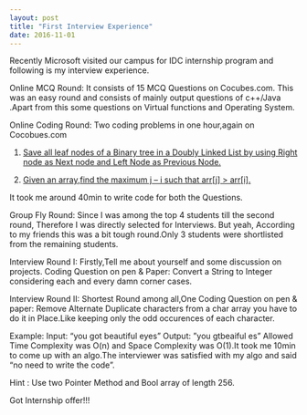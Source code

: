 ```yaml
---
layout: post
title: "First Interview Experience"
date: 2016-11-01
---
```


Recently Microsoft visited our campus for IDC internship program and following is my interview experience.

Online MCQ Round: It consists of 15 MCQ Questions on Cocubes.com. This was an easy round and consists of mainly output questions of c++/Java .Apart from this some questions on Virtual functions and Operating System.

Online Coding Round:
Two coding problems in one hour,again on Cocobues.com

1. [Save all leaf nodes of a Binary tree in a Doubly Linked List by using Right node as Next node and Left Node as Previous Node.](http://www.geeksforgeeks.org/connect-leaves-doubly-linked-list/)

2. [Given an array,find the maximum j – i such that arr[j] > arr[i].](http://www.geeksforgeeks.org/given-an-array-arr-find-the-maximum-j-i-such-that-arrj-arri/)

It took me around 40min to write code for both the Questions.

Group Fly Round:
Since I was among the top 4 students till the second round, Therefore I was directly selected for Interviews. But yeah, According to my friends this was a bit tough round.Only 3 students were shortlisted from the remaining students.

Interview Round I:
Firstly,Tell me about yourself and some discussion on projects.
Coding Question on pen & Paper: Convert a String to Integer considering each and every damn corner cases.

Interview Round II:
Shortest Round among all,One Coding Question on pen & paper:
Remove Alternate Duplicate characters from a char array you have to do it in Place.Like keeping only the odd occurences of each character.

Example:
Input: “you got beautiful eyes” 
Output: ”you gtbeaiful es” 
Allowed Time Complexity was O(n) and Space Complexity was O(1).It took me 10min to come up with an algo.The interviewer was satisfied with my algo and said “no need to write the code”.

Hint : Use two Pointer Method and Bool array of length 256.


Got Internship offer!!!